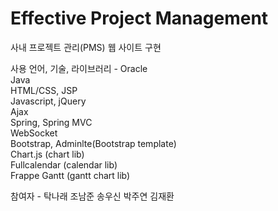 # Effective Project Management
사내 프로젝트 관리(PMS) 웹 사이트 구현

사용 언어, 기술, 라이브러리 -
Oracle  
Java  
HTML/CSS, JSP  
Javascript, jQuery  
Ajax  
Spring, Spring MVC  
WebSocket  
Bootstrap, Adminlte(Bootstrap template)  
Chart.js (chart lib)  
Fullcalendar (calendar lib)  
Frappe Gantt (gantt chart lib)  
  
참여자 -
탁나래
조남준
송우신
박주연
김재환
